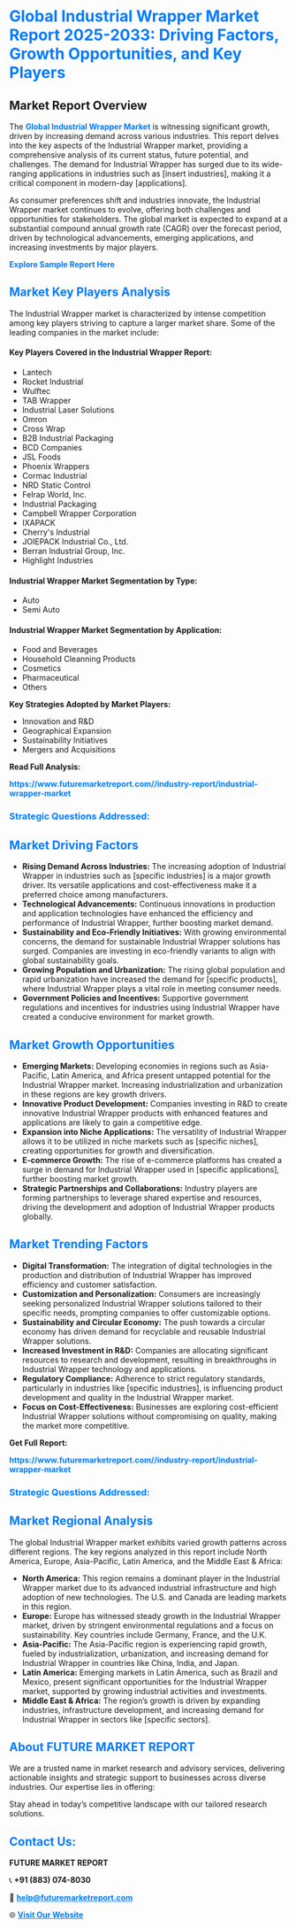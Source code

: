 <h1 style="color: #007BFF;">Global Industrial Wrapper Market Report 2025-2033: Driving Factors, Growth Opportunities, and Key Players</h1>

<section id="overview">
<h2>Market Report Overview</h2>
<p>The <a href="https://www.futuremarketreport.com//industry-report/industrial-wrapper-market" style="color: #007BFF; text-decoration: none;"><strong>Global Industrial Wrapper Market</strong></a> is witnessing significant growth, driven by increasing demand across various industries. This report delves into the key aspects of the Industrial Wrapper market, providing a comprehensive analysis of its current status, future potential, and challenges. The demand for Industrial Wrapper has surged due to its wide-ranging applications in industries such as [insert industries], making it a critical component in modern-day [applications].</p>
<p>As consumer preferences shift and industries innovate, the Industrial Wrapper market continues to evolve, offering both challenges and opportunities for stakeholders. The global market is expected to expand at a substantial compound annual growth rate (CAGR) over the forecast period, driven by technological advancements, emerging applications, and increasing investments by major players.</p>
</section>

<section id="overview">
<p><a href="https://www.futuremarketreport.com//request-sample/reportId=56149" style="color: #007BFF; text-decoration: none;"><strong>Explore Sample Report Here</strong></a></p>
</section>

<section id="key-players">
<h2 style="color: #007BFF;">Market Key Players Analysis</h2>
<p>The Industrial Wrapper market is characterized by intense competition among key players striving to capture a larger market share. Some of the leading companies in the market include:</p>
<h4>Key Players Covered in the Industrial Wrapper Report:</h4>
<ul><li>Lantech</li><li>Rocket Industrial</li><li>Wulftec</li><li>TAB Wrapper</li><li>Industrial Laser Solutions</li><li>Omron</li><li>Cross Wrap</li><li>B2B Industrial Packaging</li><li>BCD Companies</li><li>JSL Foods</li><li>Phoenix Wrappers</li><li>Cormac Industrial</li><li>NRD Static Control</li><li>Felrap World, Inc.</li><li>Industrial Packaging</li><li>Campbell Wrapper Corporation</li><li>IXAPACK</li><li>Cherry&#039;s Industrial</li><li>JOIEPACK Industrial Co., Ltd.</li><li>Berran Industrial Group, Inc.</li><li>Highlight Industries</li></ul>
<h4>Industrial Wrapper Market Segmentation by Type:</h4>
<ul><li>Auto</li><li>Semi Auto</li></ul>

<h4>Industrial Wrapper Market Segmentation by Application:</h4>
<ul><li>Food and Beverages</li><li>Household Cleanning Products</li><li>Cosmetics</li><li>Pharmaceutical</li><li>Others</li></ul>
<p><strong>Key Strategies Adopted by Market Players:</strong></p>
<ul>
<li>Innovation and R&D</li>
<li>Geographical Expansion</li>
<li>Sustainability Initiatives</li>
<li>Mergers and Acquisitions</li>
</ul>
</section>

<section>
<p><strong>Read Full Analysis: </strong></p><a href="https://www.futuremarketreport.com//industry-report/industrial-wrapper-market" style="color: #007BFF; text-decoration: none;"><strong>https://www.futuremarketreport.com//industry-report/industrial-wrapper-market</strong></a>
<h3 style="color: #007BFF;">Strategic Questions Addressed:</h3>
</section>

<section id="driving-factors">
<h2 style="color: #007BFF;">Market Driving Factors</h2>
<ul>
<li><strong>Rising Demand Across Industries:</strong> The increasing adoption of Industrial Wrapper in industries such as [specific industries] is a major growth driver. Its versatile applications and cost-effectiveness make it a preferred choice among manufacturers.</li>
<li><strong>Technological Advancements:</strong> Continuous innovations in production and application technologies have enhanced the efficiency and performance of Industrial Wrapper, further boosting market demand.</li>
<li><strong>Sustainability and Eco-Friendly Initiatives:</strong> With growing environmental concerns, the demand for sustainable Industrial Wrapper solutions has surged. Companies are investing in eco-friendly variants to align with global sustainability goals.</li>
<li><strong>Growing Population and Urbanization:</strong> The rising global population and rapid urbanization have increased the demand for [specific products], where Industrial Wrapper plays a vital role in meeting consumer needs.</li>
<li><strong>Government Policies and Incentives:</strong> Supportive government regulations and incentives for industries using Industrial Wrapper have created a conducive environment for market growth.</li>
</ul>
</section>

<section id="growth-opportunities">
<h2 style="color: #007BFF;">Market Growth Opportunities</h2>
<ul>
<li><strong>Emerging Markets:</strong> Developing economies in regions such as Asia-Pacific, Latin America, and Africa present untapped potential for the Industrial Wrapper market. Increasing industrialization and urbanization in these regions are key growth drivers.</li>
<li><strong>Innovative Product Development:</strong> Companies investing in R&D to create innovative Industrial Wrapper products with enhanced features and applications are likely to gain a competitive edge.</li>
<li><strong>Expansion into Niche Applications:</strong> The versatility of Industrial Wrapper allows it to be utilized in niche markets such as [specific niches], creating opportunities for growth and diversification.</li>
<li><strong>E-commerce Growth:</strong> The rise of e-commerce platforms has created a surge in demand for Industrial Wrapper used in [specific applications], further boosting market growth.</li>
<li><strong>Strategic Partnerships and Collaborations:</strong> Industry players are forming partnerships to leverage shared expertise and resources, driving the development and adoption of Industrial Wrapper products globally.</li>
</ul>
</section>

<section id="trending-factors">
<h2 style="color: #007BFF;">Market Trending Factors</h2>
<ul>
<li><strong>Digital Transformation:</strong> The integration of digital technologies in the production and distribution of Industrial Wrapper has improved efficiency and customer satisfaction.</li>
<li><strong>Customization and Personalization:</strong> Consumers are increasingly seeking personalized Industrial Wrapper solutions tailored to their specific needs, prompting companies to offer customizable options.</li>
<li><strong>Sustainability and Circular Economy:</strong> The push towards a circular economy has driven demand for recyclable and reusable Industrial Wrapper solutions.</li>
<li><strong>Increased Investment in R&D:</strong> Companies are allocating significant resources to research and development, resulting in breakthroughs in Industrial Wrapper technology and applications.</li>
<li><strong>Regulatory Compliance:</strong> Adherence to strict regulatory standards, particularly in industries like [specific industries], is influencing product development and quality in the Industrial Wrapper market.</li>
<li><strong>Focus on Cost-Effectiveness:</strong> Businesses are exploring cost-efficient Industrial Wrapper solutions without compromising on quality, making the market more competitive.</li>
</ul>
</section>

<section>
<p><strong>Get Full Report: </strong></p><a href="https://www.futuremarketreport.com//industry-report/industrial-wrapper-market" style="color: #007BFF; text-decoration: none;"><strong>https://www.futuremarketreport.com//industry-report/industrial-wrapper-market</strong></a>
<h3 style="color: #007BFF;">Strategic Questions Addressed:</h3>
</section>


<section id="regional-analysis">
<h2 style="color: #007BFF;">Market Regional Analysis</h2>
<p>The global Industrial Wrapper market exhibits varied growth patterns across different regions. The key regions analyzed in this report include North America, Europe, Asia-Pacific, Latin America, and the Middle East & Africa:</p>
<ul>
<li><strong>North America:</strong> This region remains a dominant player in the Industrial Wrapper market due to its advanced industrial infrastructure and high adoption of new technologies. The U.S. and Canada are leading markets in this region.</li>
<li><strong>Europe:</strong> Europe has witnessed steady growth in the Industrial Wrapper market, driven by stringent environmental regulations and a focus on sustainability. Key countries include Germany, France, and the U.K.</li>
<li><strong>Asia-Pacific:</strong> The Asia-Pacific region is experiencing rapid growth, fueled by industrialization, urbanization, and increasing demand for Industrial Wrapper in countries like China, India, and Japan.</li>
<li><strong>Latin America:</strong> Emerging markets in Latin America, such as Brazil and Mexico, present significant opportunities for the Industrial Wrapper market, supported by growing industrial activities and investments.</li>
<li><strong>Middle East & Africa:</strong> The region’s growth is driven by expanding industries, infrastructure development, and increasing demand for Industrial Wrapper in sectors like [specific sectors].</li>
</ul>
</section>

<footer>
<h2 style="color: #007BFF;">About FUTURE MARKET REPORT</h2>
<p>We are a trusted name in market research and advisory services, delivering actionable insights and strategic support to businesses across diverse industries. Our expertise lies in offering:</p>

<p>Stay ahead in today’s competitive landscape with our tailored research solutions.</p>

<h2 style="color: #007BFF;">Contact Us:</h2>
<p><strong>FUTURE MARKET REPORT</strong></p>
<p>📞 <strong>+91 (883) 074-8030</strong></p>
<p>📧 <strong><a href="mailto:help@futuremarketreport.com" style="color: #007BFF;">help@futuremarketreport.com</a></strong></p>
<p>🌐 <strong><a href="https://www.futuremarketreport.com/" style="color: #007BFF;">Visit Our Website</a></strong></p>
</footer>